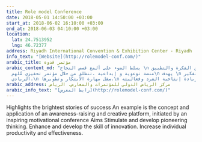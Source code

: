 ```yaml
---
title: Role model Conference
date: 2018-05-01 14:50:00 +03:00
start_at: 2018-06-02 16:10:00 +03:00
end_at: 2018-06-03 04:10:00 +03:00
location:
  lat: 24.7513952
  lng: 46.72377
address: Riyadh International Convention & Exhibition Center - Riyadh
info_text: "[Website](http://rolemodel-conf.com/)"
arabic_title: مؤتمر قدوة
arabic_content_md: "يسلط الضوء على ألمع قصص النجاح \n قدوة .. بين الفكرة والتطبيق
  منصة توعوية و إبداعية ،تنطلق من خلال مؤتمر تحفيزي مُلهم\n يهدف \n تحفيز وتنمية التفكير
  الريادي.\n صقل مهارة الابتكار وتطويرها.\n زيادة إنتاجية الفرد وفعاليته."
arabic_address: مركز الرياض الدولي للمؤتمرات والمعارض، الرياض
arabic_info_text: "[رابط المعرض](http://rolemodel-conf.com/)"
---
```


Highlights the brightest stories of success
 An example is the concept and application of an awareness-raising and creative platform, initiated by an inspiring motivational conference
 Aims
 Stimulate and develop pioneering thinking.
 Enhance and develop the skill of innovation.
 Increase individual productivity and effectiveness.

